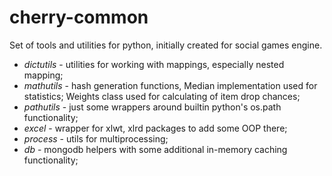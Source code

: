 # cherry-common

Set of tools and utilities for python, initially created for social games engine.

 - *dictutils* - utilities for working with mappings, especially nested mapping;
 - *mathutils* - hash generation functions, Median implementation used for statistics;
 Weights class used for calculating of item drop chances;
 - *pathutils* - just some wrappers around builtin python's os.path functionality;
 - *excel* - wrapper for xlwt, xlrd packages to add some OOP there;
 - *process* - utils for multiprocessing;
 - *db* - mongodb helpers with some additional in-memory caching functionality;